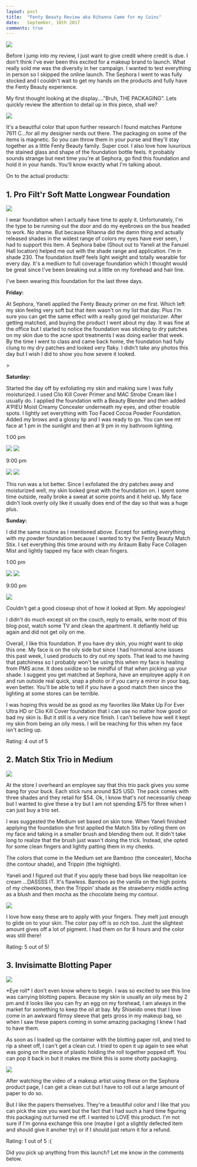 ```yaml
---
layout: post
title:  "Fenty Beauty Review aka Rihanna Came for my Coins"
date:   September, 10th 2017
comments: true
---
```


<img src="/img/fenty/all.JPG">

<p>Before I jump into my review, I just want to give credit where credit is due. I don't think I've ever been this excited for a makeup brand to launch. What really sold me was the diversity in her campaign. I wanted to test everything in person so I skipped the online launch. The Sephora I went to was fully stocked and I couldn't wait to get my hands on the products and fully have the Fenty Beauty experience.</p>

<p>My first thought looking at the display...."Bruh, THE PACKAGING". Lets quickly review the attention to detail up in this piece, shall we? </p>

<img src="/img/fenty/all_unboxed.JPG">

<p>It's a beautiful color that upon further research I found matches Pantone 7611 C...for all my designer nerds out there. The packaging on some of the items is magnetic. So you can throw them in your purse and they'll stay together as a little Fenty Beauty family. Super cool. I also love how luxurious the stained glass and shape of the foundation bottle feels. It probably sounds strange but next time you're at Sephora, go find this foundation and hold it in your hands. You'll know exactly what I'm talking about. </p>

<p>On to the actual products:</p>

<h2>1. Pro Filt'r Soft Matte Longwear Foundation</h2>

<img src="/img/fenty/foundation.JPG">

<p>I wear foundation when I actually have time to apply it. Unfortunately, I'm the type to be running out the door and do my eyebrows on the bus headed to work. No shame. But because Rihanna did the damn thing and actually released shades in the widest range of colors my eyes have ever seen, I had to support this item. A Sephora babe (Shout out to Yaneli at the Fanuiel Hall location) helped me out with the shade range and application. I'm in shade 230. The foundation itself feels light weight and totally wearable for every day. It's a medium to full coverage foundation which I thought would be great since I've been breaking out a little on my forehead and hair line. </p>

<p>I've been wearing this foundation for the last three days.</p>

<p><b>Friday:</b></p>
<p>At Sephora, Yaneli applied the Fenty Beauty primer on me first. Which left my skin feelng very soft but that item wasn't on my list that day. Plus I'm sure you can get the same effect with a really good gel moisturizer. After getting matched, and buying the product I went about my day. It was fine at the office but I started to notice the foundation was sticking to dry patches on my skin due to the acne spot treatments I was doing earlier that week. By the time I went to class and came back home, the foundation had fully clung to my dry patches and looked very flaky. I didn't take any photos this day but I wish I did to show you how severe it looked. </p>>

<p><b>Saturday:</b></p>
<p>Started the day off by exfoliating my skin and making sure I was fully moisturized. I used Clio Kill Cover Primer and MAC Strobe Cream like I usually do. I applied the foundation with a Beauty Blender and then added A'PIEU Moist Creamy Concealer underneath my eyes, and other trouble spots. I lightly set everything with Too Faced Cocoa Powder Foundation. Added my brows and a glossy lip and I was ready to go. You can see mt face at 1 pm in the sunlight and then at 9 pm in my bathroom lighting.</p>
 
<p>1:00 pm</p>
<img src="/img/fenty/saturday_test.JPG">
<img src="/img/fenty/saturday_closeup.JPG">

<p>9:00 pm</p>

<img src="/img/fenty/saturday_test_2.JPG">
<img src="/img/fenty/saturday_closeup_2.JPG">

<p>This run was a lot better. Since I exfoliated the dry patches away and moisturized well, my skin looked great with the foundation on. I spent some time outside, really broke a sweat at some points and it held up. My face didn't look overly oily like it usually does end of the day so that was a huge plus.</p>


<p><b>Sunday:</b></p>
<p>I did the same routine as I mentioned above. Except for setting everything with my powder foundation because I wanted to try the Fenty Beauty Match Stix. I set everything this time around with my Aritaum Baby Face Collagen Mist and lightly tapped my face with clean fingers. </p>

<p>1:00 pm</p>
<img src="/img/fenty/sunday_test.JPG">
<img src="/img/fenty/sunday_closeup.JPG">

<p>9:00 pm</p>
<img src="/img/fenty/sunday_test_2.JPG">

<p>Couldn't get a good closeup shot of how it looked at 9pm. My appologies! </p>

<p>I didn't do much except sit on the couch, reply to emails, write most of this blog post, watch some TV and clean the apartment. It defiantly held up again and did not get oily on me. </p>

<p>Overall, I like this foundation. If you have dry skin, you might want to skip this one. My face is on the oily side but since I had hormonal acne issues this past week, I used products to dry out my spots. That lead to me having that patchiness so I probably won't be using this when my face is healing from PMS acne. It does oxidize so be mindful of that when picking up your shade. I suggest you get matched at Sephora, have an employee apply it on and run outside real quick, snap a photo or if you carry a mirror in your bag, even better. You'll be able to tell if you have a good match then since the lighting at some stores can be terrible. </p>

<p>I was hoping this would be as good as my favorites like Make Up For Ever Ultra HD or Clio Kill Cover foundation that I can use no matter how good or bad my skin is. But it still is a very nice finish. I can't believe how well it kept my skin from being an oily mess. I will be reaching for this when my face isn't acting up. </p>

<p>Rating: 4 out of 5</p>

<h2>2. Match Stix Trio in Medium</h2>

<img src="/img/fenty/trio.JPG">

<p>At the store I overheard an employee say that this trio pack gives you some bang for your buck. Each stick runs around $25 USD. The pack comes with three shades and they retail for $54. Ok, I know that's not necessarily cheap but I wanted to give these a try but I am not spending $75 for three when I can just buy a trio set. </p>

<p>I was suggested the Medium set based on skin tone. When Yaneli finished applying the foundation she first applied the Match Stix by rolling them on my face and taking in a smaller brush and blending them out. It didn't take long to realize that the brush just wasn't doing the trick. Instead, she opted for some clean fingers and lightly patting them in my cheeks. </p>

<p>The colors that come in the Medium set are Bamboo (the concealer), Mocha (the contour shade), and Trippin (the highlight). </p>

<p>Yaneli and I figured out that if you apply these bad boys like neapolitan ice cream ...DASSSS IT. It's flawless. Bamboo as the vanilla on the high points of my cheekbones, then the Trippin' shade as the strawberry middle acting as a blush and then mocha as the chocolate being my contour. </p>

<img src="/img/fenty/trio_test.JPG">

<p>I love how easy these are to apply with your fingers. They melt just enough to glide on to your skin. The color pay off is so rich too. Just the slightest amount gives off a lot of pigment. I had them on for 8 hours and the color was still there!</p>

<p>Rating: 5 out of 5! </p>

<h2>3. Invisimatte Blotting Paper</h2>

<img src="/img/fenty/papers.JPG">

<p>*Eye roll* I don't even know where to begin.
I was so excited to see this line was carrying blotting papers. Because my skin is usually an oily mess by 2 pm and it looks like you can fry an egg on my forehead, I am always in the market for something to keep the oil at bay. My Shiseido ones that I love come in an awkward flimsy sleeve that gets gross in my makeup bag, so when I saw these papers coming in some amazing packaging I knew I had to have them. </p>

<p>As soon as I loaded up the container with the blotting paper roll, and tried to rip a sheet off, I can't get a clean cut. I tried to open it up again to see what was going on the piece of plastic holding the roll together popped off.  You can pop it back in but it makes me think this is some shotty packaging. </p>

<img src="/img/fenty/mirror.JPG">

<p>After watching the video of a makeup artist using these on the Sephora product page, I can get a clean cut but I have to roll out a large amount of paper to do so.</p>

<p>But I like the papers themselves. They're a beautiful color and I like that you can pick the size you want but the fact that I had such a hard time figuring this packaging out turned me off. I wanted to LOVE this product. I'm not sure if I'm gonna exchange this one (maybe I got a slightly defected item and should give it anoher try) or if I should just return it for a refund. </p>

<p>Rating: 1 out of 5 :( </p>

<p>Did you pick up anything from this launch? Let me know in the comments below.</p>


<script>
  (function(i,s,o,g,r,a,m){i['GoogleAnalyticsObject']=r;i[r]=i[r]||function(){
  (i[r].q=i[r].q||[]).push(arguments)},i[r].l=1*new Date();a=s.createElement(o),
  m=s.getElementsByTagName(o)[0];a.async=1;a.src=g;m.parentNode.insertBefore(a,m)
  })(window,document,'script','https://www.google-analytics.com/analytics.js','ga');

  ga('create', 'UA-87732213-1', 'auto');
  ga('send', 'pageview');

</script>